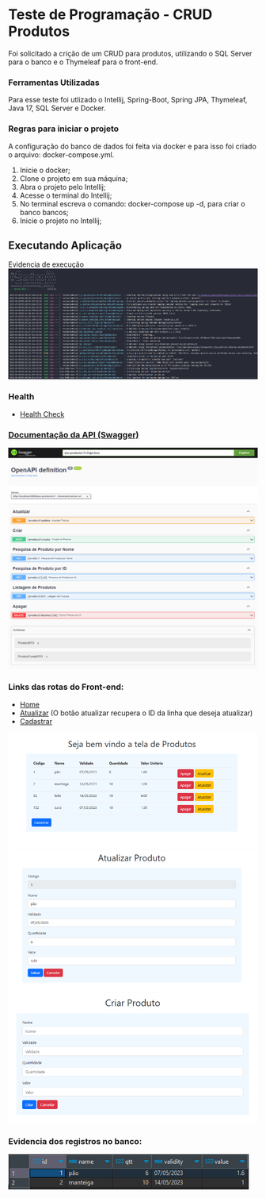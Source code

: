 # Teste de Programação - CRUD Produtos  
Foi solicitado a crição de um CRUD para produtos, utilizando o SQL Server para o banco e o Thymeleaf para o front-end.

### Ferramentas Utilizadas
Para esse teste foi utlizado o Intellij, Spring-Boot, Spring JPA, Thymeleaf, Java 17, SQL Server e Docker.

### Regras para iniciar o projeto
A configuração do banco de dados foi feita via docker e para isso foi criado o arquivo: docker-compose.yml. 
1. Inicie o docker;
2. Clone o projeto em sua máquina;
3. Abra o projeto pelo Intellij;
4. Acesse o terminal do Intellij;
5. No terminal escreva o comando: docker-compose up -d, para criar o banco bancos;
6. Inicie o projeto no Intellij;

## Executando Aplicação

Evidencia de execução
![Evidencia de Execução](src/main/resources/img/img_1.png)

### Health
* [Health Check](http://localhost:8080/poc-products/v1/actuator)

### [Documentação da API (Swagger)](http://localhost:8080/poc-products/v1/swagger-ui/index.html)
![Evidencia de Execução](src/main/resources/img/img.png)

### Links das rotas do Front-end:
* [Home](http://localhost:8080/poc-products/v1/home)
* [Atualizar](http://localhost:8080/poc-products/v1/form-update/1) (O botão atualizar recupera o ID da linha que deseja atualizar)
* [Cadastrar](http://localhost:8080/poc-products/v1/create-form) 

![Evidencia de Execução](src/main/resources/img/img_3.png)
![Evidencia de Execução](src/main/resources/img/img_4.png)
![Evidencia de Execução](src/main/resources/img/img_5.png)


### Evidencia dos registros no banco:

![Evidencia de Execução](src/main/resources/img/img_2.png)
